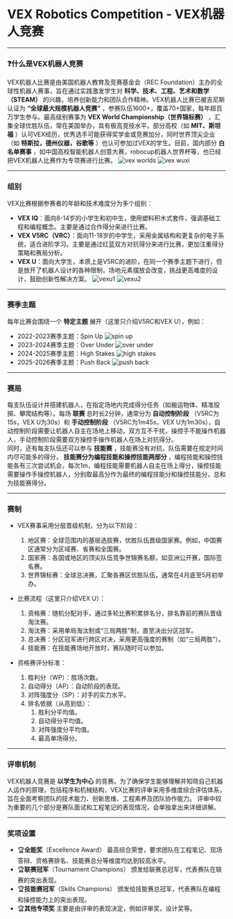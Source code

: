 # VEX Robotics Competition - VEX机器人竞赛
***

### :question:什么是VEX机器人竞赛
VEX机器人比赛是由美国机器人教育及竞赛基金会（REC Foundation）主办的全球性机器人赛事，旨在通过实践激发学生对 **科学、技术、工程、艺术和数学（STEAM）** 的兴趣，培养创新能力和团队合作精神。VEX机器人比赛已被吉尼斯认证为 **“全球最大规模机器人竞赛”** ，参赛队伍1600+，覆盖70+国家，每年超百万学生参与。最高级别赛事为 **VEX World Championship（世界锦标赛）** ，汇集全球优胜队伍，常在美国举办，具有极高竞技水平。部分高校（如 **MIT、斯坦福** ）认可VEX经历，优秀选手可能获得奖学金或竞赛加分，同时世界顶尖企业（如 **特斯拉，德州仪器，谷歌等** ）也认可参加过VEX的学生。目前，国内部分 **白名单赛事** ，如中国高校智能机器人创意大赛，robocup机器人世界杯等，也已经把VEX机器人比赛作为专项赛进行比赛。
![vex worlds](./picture/vex%20worlds.jpg)
![vex wuxi](./picture/vex%20wuxi.jpg)
***

### 组别
VEX比赛根据参赛者的年龄和技术难度分为多个组别：
- **VEX IQ**：面向8-14岁的小学生和初中生，使用塑料积木式套件，强调基础工程和编程概念。主要是通过合作得分来进行比赛。
- **VEX V5RC（VRC）**：面向11-18岁的中学生，采用金属结构和更复杂的电子系统，适合进阶学习。主要是通过红蓝双方对抗得分来进行比赛，更加注重得分策略和赛局分析。
- **VEX U**：面向大学生，本质上是V5RC的进阶，在同一个赛季主题下进行，但是放开了机器人设计的各种限制，场地元素摆放会改变，挑战更高难度的设计，鼓励创新性解决方案。
![vexu1](./picture/vex%20u1.jpg)
![vexu2](./picture/vex%20u2.jpg)
***

### 赛季主题
每年比赛会围绕一个 **特定主题** 展开（这里只介绍V5RC和VEX U），例如：

- 2022-2023赛季主题：Spin Up
  ![spin up](./picture/spin%20up.png)
- 2023-2024赛季主题：Over Under
  ![over under](./picture/over%20under.webp)
- 2024-2025赛季主题：High Stakes
  ![high stakes](./picture/high%20stakes.png)
- 2025-2026赛季主题：Push Back
  ![push back](./picture/push%20back.png)
***

### 赛局
每支队伍设计并搭建机器人，在指定场地内完成得分任务（如搬运物体、精准投掷、攀爬结构等）。每场 **联赛** 总时长2分钟，通常分为 **自动控制阶段** （V5RC为15s，VEX U为30s）和 **手动控制阶段** （V5RC为1m45s，VEX U为1m30s），自动控制阶段需要让机器人自主在场地上移动，双方互不干扰，操控手不能操作机器人，手动控制阶段需要双方操控手操作机器人在场上对抗得分。  
同时，还有每支队伍还可以参与 **技能赛** ，技能赛没有对抗，队伍需要在规定时间内尽可能多的得分， **技能赛分为编程技能和操控技能两部分** ，编程技能和操控技能各有三次尝试机会，每次1m，编程技能需要机器人自主在场上得分，操控技能需要操作手操控机器人，分别取最高分作为最终的编程技能分和操控技能分，总和为技能赛得分。
***

### 赛制

- VEX赛事采用分层晋级机制，分为以下阶段：
  1. 地区赛：全球范围内的基层选拔赛，优胜队伍晋级国家赛。例如，中国赛区通常分为区域赛、省赛和全国赛。
  2. 国家赛：各国或地区的顶尖队伍竞争世锦赛名额，如亚洲公开赛，国际签名赛。
  3. 世界锦标赛：全球总决赛，汇聚各赛区优胜队伍，通常在4月底至5月初举办。

- 比赛流程（这里只介绍VEX U）：
   1. 资格赛：随机分配对手，通过多轮比赛积累排名分，排名靠前的赛队晋级淘汰赛。
   2. 淘汰赛：采用单局淘汰制或“三局两胜”制，直至决出分区冠军。
   3. 总决赛：分区冠军进行跨区对决，采用更高强度的赛制（如“三局两胜”）。
   4. 技能赛：在技能赛场地开放时，赛队随时可以参加。
   
- 资格赛评分标准：
   1. 胜利分（WP）：胜场次数。
   2. 自动得分（AP）：自动阶段的表现。
   3. 对阵强度分（SP）：对手的实力水平。
   4. 排名依据（从高到低）：
       1. 胜利分平均值。
       2. 自动得分平均值。
       3. 对阵强度分平均值。
       4. 最高单场得分。
***

### 评审机制
VEX机器人竞赛是 **以学生为中心** 的竞赛。为了确保学生能够理解并知晓自己机器人运作的原理，包括程序和机械结构，VEX比赛的评审采用多维度综合评估体系，旨在全面考察团队的技术能力、创新思维、工程素养及团队协作能力。
评审中较为重要的几个部分是赛队面试和工程笔记的表现情况，会单独拿出来详细讲解。

***

### 奖项设置

- :trophy:**全能奖**（Excellence Award）
  最高综合荣誉，要求团队在工程笔记、现场答辩、资格赛排名、技能赛总分等维度均达到较高水平。
- :trophy:**联赛冠军**（Tournament Champions）
  颁发给联赛总冠军，代表赛队在联赛的突出表现。
- :trophy:**技能赛冠军**（Skills Champions）
  颁发给技能赛总冠军，代表赛队在编程和操控能力上的突出表现。
- :trophy:**其他专项奖**
  主要是由评审的表现决定，例如评审奖，设计奖等。